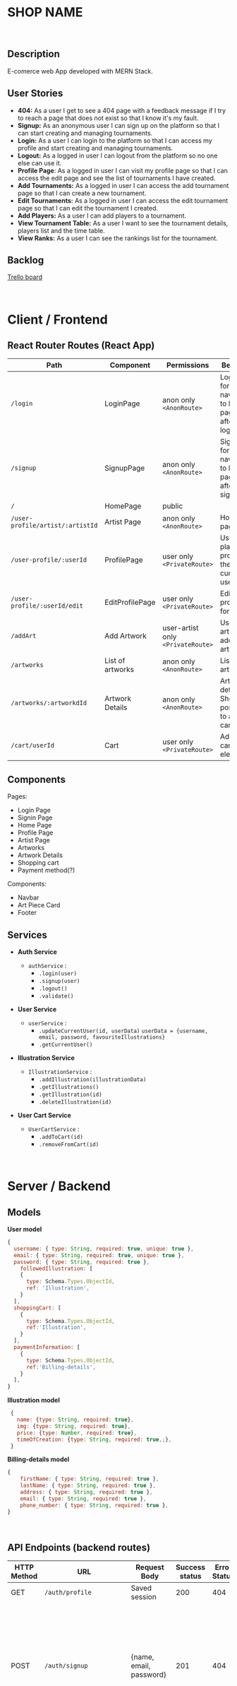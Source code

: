 # SHOP NAME

<br>

## Description

E-comerce web App developed with MERN Stack.

## User Stories

- **404:** As a user I get to see a 404 page with a feedback message if I try to reach a page that does not exist so that I know it's my fault.
- **Signup:** As an anonymous user I can sign up on the platform so that I can start creating and managing tournaments.
- **Login:** As a user I can login to the platform so that I can access my profile and start creating and managing tournaments.
- **Logout:** As a logged in user I can logout from the platform so no one else can use it.
- **Profile Page**: As a logged in user I can visit my profile page so that I can access the edit page and see the list of tournaments I have created.
- **Add Tournaments:** As a logged in user I can access the add tournament page so that I can create a new tournament.
- **Edit Tournaments:** As a logged in user I can access the edit tournament page so that I can edit the tournament I created.
- **Add Players:** As a user I can add players to a tournament.
- **View Tournament Table:** As a user I want to see the tournament details, players list and the time table.
- **View Ranks:** As a user I can see the rankings list for the tournament.

## Backlog

[Trello board](https://trello.com/b/gsfCJxnv)

<br>

# Client / Frontend

## React Router Routes (React App)

| Path                             | Component        | Permissions                       | Behavior                                          |
| -------------------------------- | ---------------- | --------------------------------- | ------------------------------------------------- |
| `/login`                         | LoginPage        | anon only `<AnonRoute>`           | Login form, navigates to home page after login.   |
| `/signup`                        | SignupPage       | anon only `<AnonRoute>`           | Signup form, navigates to home page after signup. |
| `/`                              | HomePage         | public                            |
| `/user-profile/artist/:artistId` | Artist Page      | anon only `<AnonRoute>`           | Home page.                                        |
| `/user-profile/:userId`          | ProfilePage      | user only `<PrivateRoute>`        | User and player profile for the current user.     |
| `/user-profile/:userId/edit`     | EditProfilePage  | user only `<PrivateRoute>`        | Edit user profile form.                           |
| `/addArt`                        | Add Artwork      | user-artist only `<PrivateRoute>` | User-artist adds an artwork.                      |
| `/artworks`                      | List of artworks | anon only `<AnonRoute>`           | List of artworks.                                 |
| `/artworks/:artworkdId`          | Artwork Details  | anon only `<AnonRoute>`           | Artwork details. Show possibility to add to cart  |
| `/cart/userId`                   | Cart             | user only `<PrivateRoute>`        | Added to cart elements.                           |

## Components

Pages:

- Login Page
- Signin Page
- Home Page
- Profile Page
- Artist Page
- Artworks
- Artwork Details
- Shopping cart
- Payment method(?)

Components:

- Navbar
- Art Piece Card
- Footer

## Services

- **Auth Service**

  - `authService` :
    - `.login(user)`
    - `.signup(user)`
    - `.logout()`
    - `.validate()`

- **User Service**

  - `userService` :
    - `.updateCurrentUser(id, userData)`
      `userData = {username, email, password, favouriteIllustrations}`
    - `.getCurrentUser()`

- **Illustration Service**

  - `IllustrationService` :
    - `.addIllustration(illustrationData)`
    - `.getIllustrations()`
    - `.getIllustration(id)`
    - `.deleteIllustration(id)`

- **User Cart Service**

  - `UserCartService` :
    - `.addToCart(id)`
    - `.removeFromCart(id)`

<br>

# Server / Backend

## Models

**User model**

```javascript
{
  username: { type: String, required: true, unique: true },
  email: { type: String, required: true, unique: true },
  password: { type: String, required: true },
	followedIllustration: [
    {
      type: Schema.Types.ObjectId,
      ref: 'Illustration',
    }
  ],
  shoppingCart: [
    {
      type: Schema.Types.ObjectId,
      ref:'Illustration',
    }
  ],
  paymentInformation: [
    {
      type: Schema.Types.ObjectId,
      ref:'Billing-details',
    }
  ],
}
```

**Illustration model**

```javascript
 {
   name: {type: String, required: true},
   img: {type: String, required: true},
   price: {type: Number, required: true},
   timeOfCreation: {type: String, required: true,;},
 }
```

**Billing-details model**

```javascript
{
    firstName: { type: String, required: true },
    lastName: { type: String, required: true },
    address: { type: String, required: true },
    email: { type: String, required: true },
    phone_number: { type: String, required: true },
}
```

<br>


## API Endpoints (backend routes)

| HTTP Method | URL                    | Request Body                 | Success status | Error Status | Description         |
| ----------- | ---------------------- | ---------------------------- | -------------- | ------------ | ------------------- |
| GET         | `/auth/profile    `    | Saved session                | 200            | 404          | check if logged in  |
| POST        | `/auth/signup`         | {name, email, password}      | 201            | 404          | Checks if fields not empty (422) and user not exists (409), then create user with encrypted password, and store user in session |
| POST        | `/auth/login`          | {username, password}         | 200            | 401          | Checks if fields not empty (422), if user exists (404), and if password matches (404), then stores user in session |
| POST        | `/auth/logout`         |                              | 204            | 400          | Logs out the user    |
| GET         | `/api/illustrations`   |                              |                | 400          | Show all tournaments |
| GET         | `/api/illustrations/:id`|                             |                |              | Show specific Art    |
| POST        | `/api/illustration`    |                              | 201            | 400          | Create new Art       |
| GET         | `/api/user/:id`        |                              |                |              | show User info       |
| PUT         | `/api/user/:id`        |                              |                |              | Edit User info       |

<br>

## API's
├── Add API <br>
└── or API's <br>

<br>

## Packages
### BackEnd
├── bcrypt <br>
├── cookie-parser <br>
├── cors <br>
├── dotenv <br>
├── express-jwt <br>
├── express <br>
├── jsonwebtoken <br>
├── mongoose <br>
├── morgan <br>
└──nodemon <br>
<br>

## Links
[Canva board](https://www.canva.com/design/DAFkYojjrio/3zcG87puCq2Kzyr5adZriw/edit?utm_source=shareButton&utm_medium=email&utm_campaign=designshare)

[Git Repo]()

[Deploy Link]()

[Presentation!]()

<br>

## Contributors
**Marisa Pinheiro** <br>
[`LinkedIn Profile`](https://www.linkedin.com/in/marisa-pinheiro-833a12113/) <br>
[`Git Profile`](https://github.com/Marisa-Pinheiro) <br>

**Pedro Nogueira** <br>
[`LinkedIn Profile`](https://www.linkedin.com/in/pedro-nogueira-924851249/) <br>
[`Git Profile`](https://github.com/Pedro-No) <br>
```
